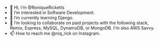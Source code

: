 - 👋 Hi, I’m @RoniqueRicketts
- 👀 I’m interested in Software Development.
- 🌱 I’m currently learning Django.
- 💞️ I’m looking to collaborate on paid projects with the following stack, Remix, Express, MySQL, DynamoDB, or MongoDB. I'm also AWS Savvy. 
- 📫 How to reach me @niq_rick on Instagram. 

<!---
RoniqueRicketts/RoniqueRicketts is a ✨ special ✨ repository because its `README.md` (this file) appears on your GitHub profile.
You can click the Preview link to take a look at your changes.
--->
